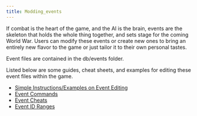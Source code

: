 ```yaml
---
title: Modding_events
---
```


If combat is the heart of the game, and the AI is the brain, events are the skeleton that holds the whole thing together, and sets stage for the coming World War. Users can modify these events or create new ones to bring an entirely new flavor to the game or just tailor it to their own personal tastes.

Event files are contained in the db/events folder.

Listed below are some guides, cheat sheets, and examples for editing these event files within the game.

- [Simple Instructions/Examples on Event Editing](/wiki/Simple_Instructions/Examples_on_Event_Editing "Simple Instructions/Examples on Event Editing")
- [Event Commands](/wiki/Event_Commands "Event Commands")
- [Event Cheats](/wiki/Event_Cheats "Event Cheats")
- [Event ID Ranges](/wiki/Event_ID_Ranges "Event ID Ranges")
